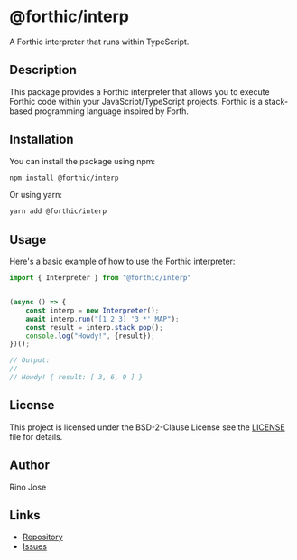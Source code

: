 # @forthic/interp

A Forthic interpreter that runs within TypeScript.

## Description

This package provides a Forthic interpreter that allows you to execute Forthic code within your JavaScript/TypeScript projects. Forthic is a stack-based programming language inspired by Forth.

## Installation

You can install the package using npm:

```sh
npm install @forthic/interp
```

Or using yarn:

```sh
yarn add @forthic/interp
```

## Usage
Here's a basic example of how to use the Forthic interpreter:

```js
import { Interpreter } from "@forthic/interp"


(async () => {
    const interp = new Interpreter();
    await interp.run("[1 2 3] '3 *' MAP");
    const result = interp.stack_pop();
    console.log("Howdy!", {result});
})();

// Output:
//
// Howdy! { result: [ 3, 6, 9 ] }
```

## License
This project is licensed under the BSD-2-Clause License see the [LICENSE](./LICENSE) file for details.

## Author
Rino Jose

## Links
- [Repository](https://github.com/linkedin/forthic/forthic-ts)
- [Issues](https://github.com/linkedin/forthic/issues)